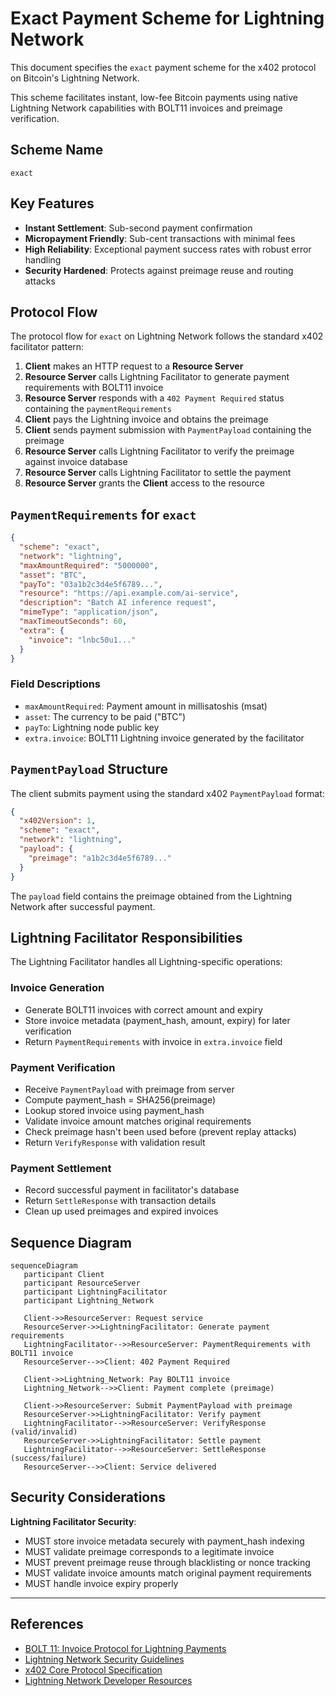 # Exact Payment Scheme for Lightning Network

This document specifies the `exact` payment scheme for the x402 protocol on Bitcoin's Lightning Network.

This scheme facilitates instant, low-fee Bitcoin payments using native Lightning Network capabilities with BOLT11 invoices and preimage verification.

## Scheme Name

`exact`

## Key Features

- **Instant Settlement**: Sub-second payment confirmation
- **Micropayment Friendly**: Sub-cent transactions with minimal fees
- **High Reliability**: Exceptional payment success rates with robust error handling
- **Security Hardened**: Protects against preimage reuse and routing attacks

## Protocol Flow

The protocol flow for `exact` on Lightning Network follows the standard x402 facilitator pattern:

1. **Client** makes an HTTP request to a **Resource Server**
2. **Resource Server** calls Lightning Facilitator to generate payment requirements with BOLT11 invoice
3. **Resource Server** responds with a `402 Payment Required` status containing the `paymentRequirements`
4. **Client** pays the Lightning invoice and obtains the preimage
5. **Client** sends payment submission with `PaymentPayload` containing the preimage
6. **Resource Server** calls Lightning Facilitator to verify the preimage against invoice database
7. **Resource Server** calls Lightning Facilitator to settle the payment
8. **Resource Server** grants the **Client** access to the resource

## `PaymentRequirements` for `exact`

```json
{
  "scheme": "exact",
  "network": "lightning",
  "maxAmountRequired": "5000000",
  "asset": "BTC",
  "payTo": "03a1b2c3d4e5f6789...",
  "resource": "https://api.example.com/ai-service",
  "description": "Batch AI inference request",
  "mimeType": "application/json",
  "maxTimeoutSeconds": 60,
  "extra": {
    "invoice": "lnbc50u1..."
  }
}
```

### Field Descriptions

* `maxAmountRequired`: Payment amount in millisatoshis (msat)
* `asset`: The currency to be paid ("BTC")
* `payTo`: Lightning node public key
* `extra.invoice`: BOLT11 Lightning invoice generated by the facilitator


## `PaymentPayload` Structure

The client submits payment using the standard x402 `PaymentPayload` format:

```json
{
  "x402Version": 1,
  "scheme": "exact",
  "network": "lightning",
  "payload": {
    "preimage": "a1b2c3d4e5f6789..."
  }
}
```

The `payload` field contains the preimage obtained from the Lightning Network after successful payment.

## Lightning Facilitator Responsibilities

The Lightning Facilitator handles all Lightning-specific operations:

### Invoice Generation
- Generate BOLT11 invoices with correct amount and expiry
- Store invoice metadata (payment_hash, amount, expiry) for later verification
- Return `PaymentRequirements` with invoice in `extra.invoice` field

### Payment Verification
- Receive `PaymentPayload` with preimage from server
- Compute payment_hash = SHA256(preimage)
- Lookup stored invoice using payment_hash
- Validate invoice amount matches original requirements
- Check preimage hasn't been used before (prevent replay attacks)
- Return `VerifyResponse` with validation result

### Payment Settlement
- Record successful payment in facilitator's database
- Return `SettleResponse` with transaction details
- Clean up used preimages and expired invoices

## Sequence Diagram

```mermaid
sequenceDiagram
   participant Client
   participant ResourceServer
   participant LightningFacilitator
   participant Lightning_Network

   Client->>ResourceServer: Request service
   ResourceServer->>LightningFacilitator: Generate payment requirements
   LightningFacilitator-->>ResourceServer: PaymentRequirements with BOLT11 invoice
   ResourceServer-->>Client: 402 Payment Required

   Client->>Lightning_Network: Pay BOLT11 invoice
   Lightning_Network-->>Client: Payment complete (preimage)

   Client->>ResourceServer: Submit PaymentPayload with preimage
   ResourceServer->>LightningFacilitator: Verify payment
   LightningFacilitator-->>ResourceServer: VerifyResponse (valid/invalid)
   ResourceServer->>LightningFacilitator: Settle payment
   LightningFacilitator-->>ResourceServer: SettleResponse (success/failure)
   ResourceServer-->>Client: Service delivered
```

## Security Considerations

**Lightning Facilitator Security**:
- MUST store invoice metadata securely with payment_hash indexing
- MUST validate preimage corresponds to a legitimate invoice
- MUST prevent preimage reuse through blacklisting or nonce tracking
- MUST validate invoice amounts match original payment requirements
- MUST handle invoice expiry properly

---

## References

- [BOLT 11: Invoice Protocol for Lightning Payments](https://github.com/lightning/bolts/blob/master/11-payment-encoding.md)
- [Lightning Network Security Guidelines](https://lightning.engineering/security/)
- [x402 Core Protocol Specification](https://github.com/coinbase/x402)
- [Lightning Network Developer Resources](https://lightning.engineering/)